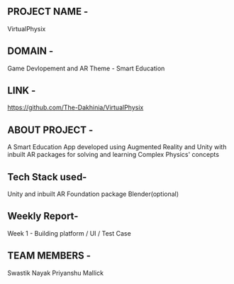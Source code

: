 ## PROJECT NAME -
VirtualPhysix

## DOMAIN - 
Game Devlopement and AR
Theme - Smart Education

## LINK - 
https://github.com/The-Dakhinia/VirtualPhysix

## ABOUT PROJECT - 
A Smart Education App developed using Augmented Reality and Unity with inbuilt AR packages for solving and learning Complex Physics' concepts

## Tech Stack used-
Unity and inbuilt AR Foundation package 
Blender(optional)

## Weekly Report-
Week 1 - Building platform / UI / Test Case

## TEAM MEMBERS -
Swastik Nayak
Priyanshu Mallick